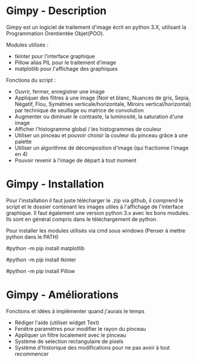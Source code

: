 # Gimpy - Description 
Gimpy est un logiciel de traitement d'image écrit en python 3.X, utilisant la Programmation Orentientée Objet(POO). 
 
Modules utilisés : 
 - tkinter pour l'interface graphique
 - Pillow alias PIL pour le traitement d'image
 - matplotlib pour l'affichage des graphiques

Fonctions du script :
 - Ouvrir, fermer, enregistrer une image
 - Appliquer des filtres à une image (Noir et blanc, Nuances de gris, Sepia, Négatif, Flou, Symétries verticale/horizontale, Miroirs vertical/horizontal) par technique de seuillage ou matrice de convolution
 - Augmenter ou diminuer le contraste, la luminosité, la saturation d'une image
 - Afficher l'histogramme global / les histogrammes de couleur
 - Utiliser un pinceau et pouvoir choisir la couleur du pinceau grâce à une palette
 - Utiliser un algorithme de décomposition d'image (qui fractionne l'image en 4)
 - Pouvoir revenir à l'image de départ à tout moment
 
# Gimpy - Installation

Pour l'installation il faut juste télécharger le .zip via github, il comprend le script et le dossier contenant les images utiles à l'affichage de l'interface graphique.
Il faut également une version python 3.x avec les bons modules. Ils sont en général compris dans le téléchargement de python.

Pour installer les modules utilisés via cmd sous windows (Penser à mettre python dans le PATH) 

 #python -m pip install matplotlib
 
 #python -m pip install tkinter
 
 #python -m pip install Pillow

# Gimpy - Améliorations

Fonctions et idées à implémenter quand j'aurais le temps
 - Rédiger l'aide (utiliser widget Text)
 - Fenêtre paramètres pour modifier le rayon du pinceau
 - Appliquer un filtre localement avec le pinceau
 - Système de selection rectangulaire de pixels
 - Système d'historique des modifications pour ne pas avoir à tout recommencer
 
